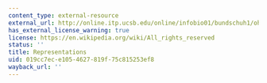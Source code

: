 ```yaml
---
content_type: external-resource
external_url: http://online.itp.ucsb.edu/online/infobio01/bundschuh1/oh/114.html
has_external_license_warning: true
license: https://en.wikipedia.org/wiki/All_rights_reserved
status: ''
title: Representations
uid: 019cc7ec-e105-4627-819f-75c815253ef8
wayback_url: ''
---
```

